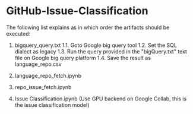 # GitHub-Issue-Classification


The following list explains as in which order the artifacts should be executed:

1. bigquery_query.txt
1.1. Goto Google big query tool
1.2. Set the SQL dialect as legacy
1.3. Run the query provided in the "bigQuery.txt" text file on Google big query platform
1.4. Save the result as language_repo.csv


2. language_repo_fetch.ipynb
3. repo_issue_fetch.ipynb

4. Issue Classification.ipynb (Use GPU backend on Google Collab, this is the issue classification model)
